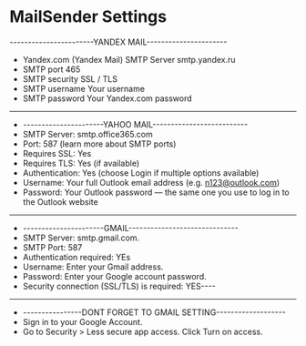 # MailSender Settings

-----------------------YANDEX MAIL----------------------
- Yandex.com (Yandex Mail) SMTP Server	smtp.yandex.ru
- SMTP port	465
- SMTP security	SSL / TLS
- SMTP username	Your username
- SMTP password	Your Yandex.com password
----
 
- ----------------------YAHOO MAIL--------------------------
- SMTP Server: smtp.office365.com
- Port: 587 (learn more about SMTP ports)
- Requires SSL: Yes
- Requires TLS: Yes (if available)
- Authentication: Yes (choose Login if multiple options available)
- Username: Your full Outlook email address (e.g. n123@outlook.com)
- Password: Your Outlook password — the same one you use to log in to the Outlook website
----

- ----------------------GMAIL------------------------------
- SMTP Server: smtp.gmail.com.
- SMTP Port: 587
- Authentication required: YEs
- Username: Enter your Gmail address.
- Password: Enter your Google account password. 
- Security connection (SSL/TLS) is required: YES----
----
 
- ----------------DONT FORGET TO GMAIL SETTING-------------------
- Sign in to your Google Account.
- Go to Security > Less secure app access. Click Turn on access.
